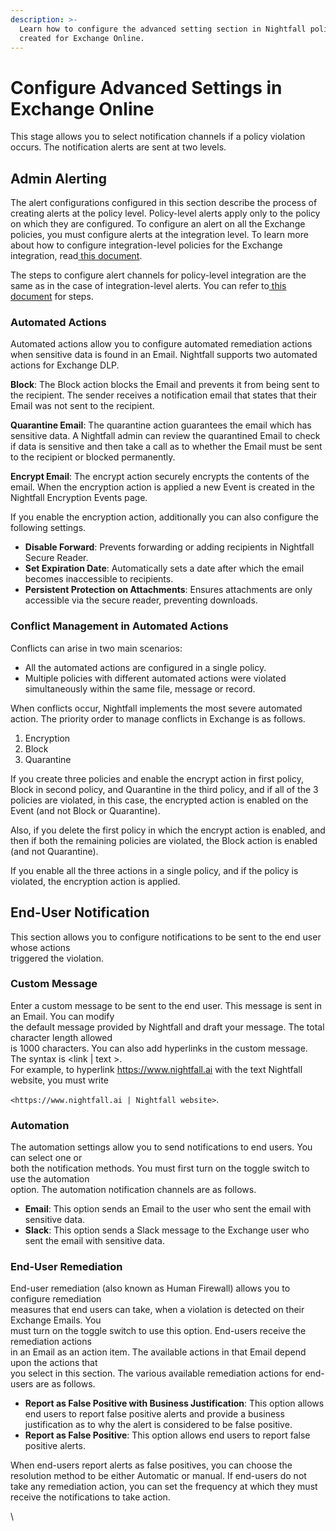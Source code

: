 ```yaml
---
description: >-
  Learn how to configure the advanced setting section in Nightfall policies
  created for Exchange Online.
---
```


# Configure Advanced Settings in Exchange Online

This stage allows you to select notification channels if a policy violation occurs. The notification alerts are sent at two levels.

## Admin Alerting

The alert configurations configured in this section describe the process of creating alerts at the policy level. Policy-level alerts apply only to the policy on which they are configured. To configure an alert on all the Exchange policies, you must configure alerts at the integration level. To learn more about how to configure integration-level policies for the Exchange integration, read[ this document](https://help.nightfall.ai/nightfall-ai/gmail-dlp/configuring-integration-alerts).

The steps to configure alert channels for policy-level integration are the same as in the case of integration-level alerts. You can refer to[ this document](https://help.nightfall.ai/nightfall-ai/gmail-dlp/configuring-integration-alerts#configure-alerts-at-the-integration-level) for steps.

### Automated Actions

Automated actions allow you to configure automated remediation actions when sensitive data is found in an Email. Nightfall supports two automated actions for Exchange DLP.&#x20;

**Block**: The Block action blocks the Email and prevents it from being sent to the recipient. The sender receives a notification email that states that their Email was not sent to the recipient.&#x20;

**Quarantine Email**: The quarantine action guarantees the email which has sensitive data. A Nightfall admin can review the quarantined Email to check if data is sensitive and then take a call as to whether the Email must be sent to the recipient or blocked permanently.&#x20;

**Encrypt Email**: The encrypt action securely encrypts the contents of the email. When the encryption action is applied a new Event is created in the Nightfall Encryption Events page.&#x20;

If you enable the encryption action, additionally you can also configure the following settings.

* **Disable Forward**: Prevents forwarding or adding recipients in Nightfall Secure Reader.
* **Set Expiration Date**: Automatically sets a date after which the email becomes inaccessible to recipients.
* **Persistent Protection on Attachments**: Ensures attachments are only accessible via the secure reader, preventing downloads.

### Conflict Management in Automated Actions

Conflicts can arise in two main scenarios:

* All the automated actions are configured in a single policy.
* Multiple policies with different automated actions were violated simultaneously within the same file, message or record.&#x20;

When conflicts occur, Nightfall implements the most severe automated action. The priority order to manage conflicts in Exchange is as follows.

1. Encryption
2. Block&#x20;
3. Quarantine

If you create three policies and enable the encrypt action in first policy, Block in second policy, and Quarantine in the third policy, and if all of the 3 policies are violated, in this case, the encrypted action is enabled on the Event (and not Block or Quarantine).&#x20;

Also, if you delete the first policy in which the encrypt action is enabled, and then if both the remaining policies are violated, the Block action is enabled (and not Quarantine).

If you enable all the three actions in a single policy, and if the policy is violated, the encryption action is applied.&#x20;

## End-User Notification

This section allows you to configure notifications to be sent to the end user whose actions\
triggered the violation.

### Custom Message

Enter a custom message to be sent to the end user. This message is sent in an Email. You can modify\
the default message provided by Nightfall and draft your message. The total character length allowed\
is 1000 characters. You can also add hyperlinks in the custom message. The syntax is \<link | text >.\
For example, to hyperlink https://www.nightfall.ai with the text Nightfall website, you must write&#x20;

`<https://www.nightfall.ai | Nightfall website>`.

### Automation

The automation settings allow you to send notifications to end users. You can select one or\
both the notification methods. You must first turn on the toggle switch to use the automation\
option. The automation notification channels are as follows.

* **Email**: This option sends an Email to the user who sent the email with sensitive data.
* **Slack**: This option sends a Slack message to the Exchange user who sent the email with sensitive data.

### End-User Remediation

End-user remediation (also known as Human Firewall) allows you to configure remediation\
measures that end users can take, when a violation is detected on their Exchange Emails. You\
must turn on the toggle switch to use this option. End-users receive the remediation actions\
in an Email as an action item. The available actions in that Email depend upon the actions that\
you select in this section. The various available remediation actions for end-users are as follows.

* **Report as False Positive with Business Justification**: This option allows end users to report false positive alerts and provide a business justification as to why the alert is considered to be false positive.
* **Report as False Positive**: This option allows end users to report false positive alerts.

When end-users report alerts as false positives, you can choose the resolution method to be either Automatic or manual. If end-users do not take any remediation action, you can set the frequency at which they must receive the notifications to take action.

\
